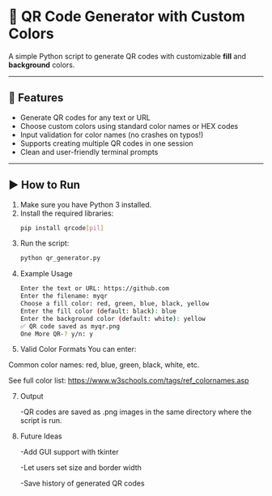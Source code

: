 # 🎨 QR Code Generator with Custom Colors

A simple Python script to generate QR codes with customizable **fill** and **background** colors.

---

## 🔧 Features

- Generate QR codes for any text or URL
- Choose custom colors using standard color names or HEX codes
- Input validation for color names (no crashes on typos!)
- Supports creating multiple QR codes in one session
- Clean and user-friendly terminal prompts

---

## ▶️ How to Run

1. Make sure you have Python 3 installed.
2. Install the required libraries:
   ```bash
   pip install qrcode[pil]
   
3. Run the script:
    ```bash
    python qr_generator.py

4. Example Usage
    ```bash
    Enter the text or URL: https://github.com
    Enter the filename: myqr
    Choose a fill color: red, green, blue, black, yellow
    Enter the fill color (default: black): blue
    Enter the background color (default: white): yellow
    ✅ QR code saved as myqr.png
    One More QR-? y/n: y

5. Valid Color Formats
  You can enter:

  Common color names: red, blue, green, black, white, etc.
  
  See full color list: https://www.w3schools.com/tags/ref_colornames.asp

7. Output
   
     -QR codes are saved as .png images in the same directory where the script is run.

8. Future Ideas
   
     -Add GUI support with tkinter
   
     -Let users set size and border width
   
     -Save history of generated QR codes



    
    




